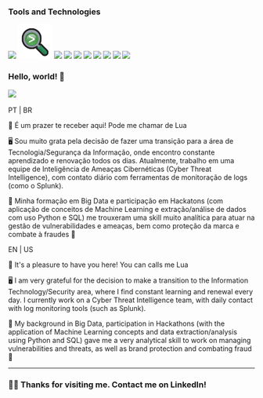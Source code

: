 ###  Tools and Technologies

<img src = "https://user-images.githubusercontent.com/25181517/183896132-54262f2e-6d98-41e3-8888-e40ab5a17326.png"
 width="70px"/> <img src = "https://github.com/luanamayumi4/free_images/blob/main/splunk%20icon.png"
 width="70px"/> <img src = "https://user-images.githubusercontent.com/25181517/183423507-c056a6f9-1ba8-4312-a350-19bcbc5a8697.png"
 width="70px"/> <img src = "https://github.com/marwin1991/profile-technology-icons/assets/76662862/2481dc48-be6b-4ebb-9e8c-3b957efe69fa"
 width="70px"/> <img src = "https://user-images.githubusercontent.com/25181517/192108891-d86b6220-e232-423a-bf5f-90903e6887c3.png"
 width="70px"/> <img src = "https://user-images.githubusercontent.com/25181517/186884150-05e9ff6d-340e-4802-9533-2c3f02363ee3.png"
 width="70px"/> <img src = "https://user-images.githubusercontent.com/25181517/117208740-bfb78400-adf5-11eb-97bb-09072b6bedfc.png"
 width="70px"/> <img src = "https://user-images.githubusercontent.com/25181517/183896128-ec99105a-ec1a-4d85-b08b-1aa1620b2046.png"
 width="70px"/> <img src = "https://user-images.githubusercontent.com/25181517/182884027-02cf00e4-6ac5-49a8-816d-3287a26bc5b4.png"
 width="70px"/> <img src = "https://user-images.githubusercontent.com/25181517/182884177-d48a8579-2cd0-447a-b9a6-ffc7cb02560e.png"
 width="70px"/>

### Hello, world! 🖖

<img src = "https://github.com/luanamayumi4/free_images/blob/main/cute%20robot.jpg."
 width="400px"/>

PT | BR

🥰 É um prazer te receber aqui! Pode me chamar de Lua 

🖥️ Sou muito grata pela decisão de fazer uma transição para a área de Tecnologia/Segurança da Informação, onde encontro constante aprendizado e renovação todos os dias. Atualmente, trabalho em uma equipe de Inteligência de Ameaças Cibernéticas (Cyber Threat Intelligence), com contato diário com ferramentas de monitoração de logs (como o Splunk).

🚀 Minha formação em Big Data e participação em Hackatons (com aplicação de conceitos de Machine Learning e extração/análise de dados com uso Python e SQL) me trouxeram uma skill muito analítica para atuar na gestão de vulnerabilidades e ameaças, bem como proteção da marca e combate à fraudes 🚀




EN | US

🥰 It's a pleasure to have you here! You can calls me Lua

🖥️ I am very grateful for the decision to make a transition to the Information Technology/Security area, where I find constant learning and renewal every day. I currently work on a Cyber ​​Threat Intelligence team, with daily contact with log monitoring tools (such as Splunk).

🚀 My background in Big Data, participation in Hackathons (with the application of Machine Learning concepts and data extraction/analysis using Python and SQL) gave me a very analytical skill to work on managing vulnerabilities and threats, as well as brand protection and combating fraud  🚀

---------------------------------------------------------------------------------------------------------------

### 🤝🏻 Thanks for visiting me. Contact me on LinkedIn!
